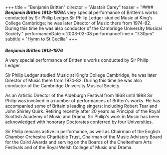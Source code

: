 +++
title = "Benjamin Britten"
director = "Alastair Carey"
teaser = "#### ***Benjamin Britten 1913-1976***A very special performance of Britten's works conducted by Sir Philip Ledger.Sir Philip Ledger studied Music at King's College Cambridge; he was later Director of Music there from 1974-82. During this time he was also conductor of the Cambridge University Musical Society."
performanceDate = 2003-03-08
performanceTime = "7.30pm"
subtitle = "Hymn to St Cecilia"
+++

#### 
***Benjamin Britten 1913-1976***


A very special performance of Britten's works conducted by Sir Philip Ledger.


Sir Philip Ledger studied Music at King's College Cambridge; he was later Director of Music there from 1974-82. During this time he was also conductor of the Cambridge University Musical Society.


As an Artistic Director of the Aldeburgh Festival from 1968 until 1988 Sir Philip was involved in a number of performances of Britten's works. He has accompanied some of Britain's leading singers: including Robert Tear and John Shirley Quirk. Retiring recently after 20 years as Principal of the Royal Scottish Academy of Music and Drama, Sir Philip's work in Music has been acknowledged with honorary Doctorates conferred by four Universities.


Sir Philip remains active in performance, as well as Chairman of the English Chamber Orchestra Charitable Trust, Chairman of the Music Advisory Board for the Caird Awards and serving on the Boards of the Cheltenham Arts Festivals and of the Royal Welsh College of Music and Drama.

